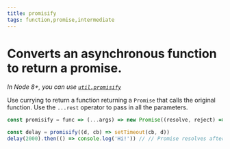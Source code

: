 ```yaml
---
title: promisify
tags: function,promise,intermediate
---
```


# Converts an asynchronous function to return a promise.

_In Node 8+, you can use [`util.promisify`](https://nodejs.org/api/util.html#util_util_promisify_original)_

Use currying to return a function returning a `Promise` that calls the original function.
Use the `...rest` operator to pass in all the parameters.

```js
const promisify = func => (...args) => new Promise((resolve, reject) => func(...args, (err, result) => (err ? reject(err) : resolve(result))))
```

```js
const delay = promisify((d, cb) => setTimeout(cb, d))
delay(2000).then(() => console.log('Hi!')) // // Promise resolves after 2s
```
